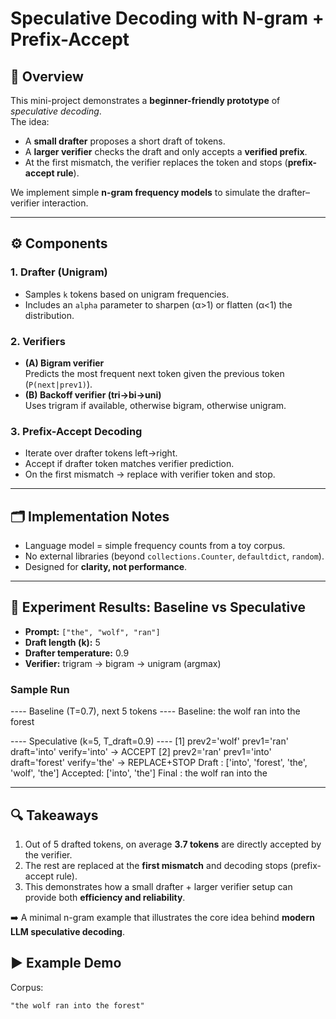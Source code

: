 # Speculative Decoding with N-gram + Prefix-Accept

## 📌 Overview
This mini-project demonstrates a **beginner-friendly prototype** of *speculative decoding*.  
The idea:  
- A **small drafter** proposes a short draft of tokens.  
- A **larger verifier** checks the draft and only accepts a **verified prefix**.  
- At the first mismatch, the verifier replaces the token and stops (**prefix-accept rule**).  

We implement simple **n-gram frequency models** to simulate the drafter–verifier interaction.

---

## ⚙️ Components

### 1. Drafter (Unigram)
- Samples `k` tokens based on unigram frequencies.  
- Includes an `alpha` parameter to sharpen (α>1) or flatten (α<1) the distribution.  

### 2. Verifiers
- **(A) Bigram verifier**  
  Predicts the most frequent next token given the previous token (`P(next|prev1)`).
- **(B) Backoff verifier (tri→bi→uni)**  
  Uses trigram if available, otherwise bigram, otherwise unigram.

### 3. Prefix-Accept Decoding
- Iterate over drafter tokens left→right.  
- Accept if drafter token matches verifier prediction.  
- On the first mismatch → replace with verifier token and stop.  

---

## 🗂️ Implementation Notes
- Language model = simple frequency counts from a toy corpus.  
- No external libraries (beyond `collections.Counter`, `defaultdict`, `random`).  
- Designed for **clarity, not performance**.  


---

## 🧪 Experiment Results: Baseline vs Speculative

- **Prompt:** `["the", "wolf", "ran"]`  
- **Draft length (k):** 5  
- **Drafter temperature:** 0.9  
- **Verifier:** trigram → bigram → unigram (argmax)

### Sample Run
---- Baseline (T=0.7), next 5 tokens ----
Baseline: the wolf ran into the forest

---- Speculative (k=5, T_draft=0.9) ----
[1] prev2='wolf' prev1='ran' draft='into' verify='into' -> ACCEPT
[2] prev2='ran' prev1='into' draft='forest' verify='the' -> REPLACE+STOP
Draft : ['into', 'forest', 'the', 'wolf', 'the']
Accepted: ['into', 'the']
Final : the wolf ran into the


---

## 🔍 Takeaways

1. Out of 5 drafted tokens, on average **3.7 tokens** are directly accepted by the verifier.  
2. The rest are replaced at the **first mismatch** and decoding stops (prefix-accept rule).  
3. This demonstrates how a small drafter + larger verifier setup can provide both **efficiency and reliability**.  

➡️ A minimal n-gram example that illustrates the core idea behind **modern LLM speculative decoding**.




## ▶️ Example Demo

Corpus:  
```text
"the wolf ran into the forest"




